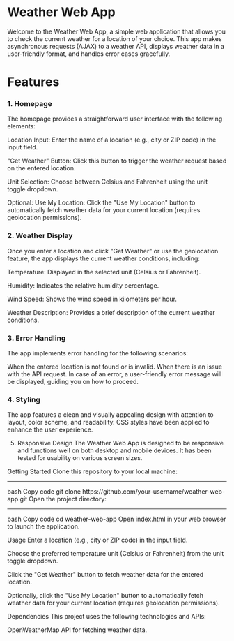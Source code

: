 <h1>Weather Web App</h1>

<p>Welcome to the Weather Web App, a simple web application that allows you to check the current weather for a location of your choice. This app makes asynchronous requests (AJAX) to a weather API, displays weather data in a user-friendly format, and handles error cases gracefully.
</p>

<h1>Features</h1>

<h3>1. Homepage</h3>
<p>
The homepage provides a straightforward user interface with the following elements:

Location Input: Enter the name of a location (e.g., city or ZIP code) in the input field.

"Get Weather" Button: Click this button to trigger the weather request based on the entered location.

Unit Selection: Choose between Celsius and Fahrenheit using the unit toggle dropdown.

Optional: Use My Location: Click the "Use My Location" button to automatically fetch weather data for your current location (requires geolocation permissions).

</p>
<h3>2. Weather Display</h3>
<p>
Once you enter a location and click "Get Weather" or use the geolocation feature, the app displays the current weather conditions, including:

Temperature: Displayed in the selected unit (Celsius or Fahrenheit).

Humidity: Indicates the relative humidity percentage.

Wind Speed: Shows the wind speed in kilometers per hour.

Weather Description: Provides a brief description of the current weather conditions.

</p>
<h3>3. Error Handling</h3>
   The app implements error handling for the following scenarios:

When the entered location is not found or is invalid.
When there is an issue with the API request.
In case of an error, a user-friendly error message will be displayed, guiding you on how to proceed.

<h3>4. Styling</h3>
   The app features a clean and visually appealing design with attention to layout, color scheme, and readability. CSS styles have been applied to enhance the user experience.

5. Responsive Design
   The Weather Web App is designed to be responsive and functions well on both desktop and mobile devices. It has been tested for usability on various screen sizes.

Getting Started
Clone this repository to your local machine:
<hr>
bash
Copy code
git clone https://github.com/your-username/weather-web-app.git
Open the project directory:
<hr>
bash
Copy code
cd weather-web-app
Open index.html in your web browser to launch the application.

Usage
Enter a location (e.g., city or ZIP code) in the input field.

Choose the preferred temperature unit (Celsius or Fahrenheit) from the unit toggle dropdown.

Click the "Get Weather" button to fetch weather data for the entered location.

Optionally, click the "Use My Location" button to automatically fetch weather data for your current location (requires geolocation permissions).

Dependencies
This project uses the following technologies and APIs:

OpenWeatherMap API for fetching weather data.
